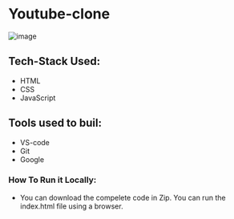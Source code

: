 # Youtube-clone

![image](https://user-images.githubusercontent.com/105915649/235349069-d5f13e9b-cbd3-48e8-b027-0d0379a19d77.png)

## Tech-Stack Used:
* HTML
* CSS
* JavaScript
## Tools used to buil:
* VS-code
* Git 
* Google
### How To Run it Locally: 
* You can download the compelete code in Zip. You can run the index.html file using a browser.

